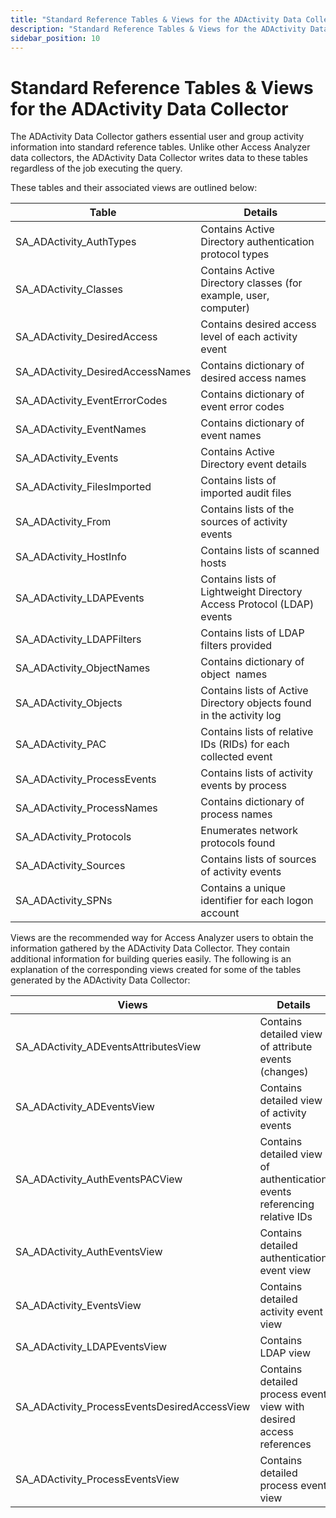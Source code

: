 ```yaml
---
title: "Standard Reference Tables & Views for the ADActivity Data Collector"
description: "Standard Reference Tables & Views for the ADActivity Data Collector"
sidebar_position: 10
---
```


# Standard Reference Tables & Views for the ADActivity Data Collector

The ADActivity Data Collector gathers essential user and group activity information into standard
reference tables. Unlike other Access Analyzer data collectors, the ADActivity Data Collector writes
data to these tables regardless of the job executing the query.

These tables and their associated views are outlined below:

| Table                            | Details                                                               |
| -------------------------------- | --------------------------------------------------------------------- |
| SA_ADActivity_AuthTypes          | Contains Active Directory authentication protocol types               |
| SA_ADActivity_Classes            | Contains Active Directory classes (for example, user, computer)       |
| SA_ADActivity_DesiredAccess      | Contains desired access level of each activity event                  |
| SA_ADActivity_DesiredAccessNames | Contains dictionary of desired access names                           |
| SA_ADActivity_EventErrorCodes    | Contains dictionary of event error codes                              |
| SA_ADActivity_EventNames         | Contains dictionary of event names                                    |
| SA_ADActivity_Events             | Contains Active Directory event details                               |
| SA_ADActivity_FilesImported      | Contains lists of imported audit files                                |
| SA_ADActivity_From               | Contains lists of the sources of activity events                      |
| SA_ADActivity_HostInfo           | Contains lists of scanned hosts                                       |
| SA_ADActivity_LDAPEvents         | Contains lists of Lightweight Directory Access Protocol (LDAP) events |
| SA_ADActivity_LDAPFilters        | Contains lists of LDAP filters provided                               |
| SA_ADActivity_ObjectNames        | Contains dictionary of object  names                                  |
| SA_ADActivity_Objects            | Contains lists of Active Directory objects found in the activity log  |
| SA_ADActivity_PAC                | Contains lists of relative IDs (RIDs) for each collected event        |
| SA_ADActivity_ProcessEvents      | Contains lists of activity events by process                          |
| SA_ADActivity_ProcessNames       | Contains dictionary of process names                                  |
| SA_ADActivity_Protocols          | Enumerates network protocols found                                    |
| SA_ADActivity_Sources            | Contains lists of sources of activity events                          |
| SA_ADActivity_SPNs               | Contains a unique identifier for each logon account                   |

Views are the recommended way for Access Analyzer users to obtain the information gathered by the
ADActivity Data Collector. They contain additional information for building queries easily. The
following is an explanation of the corresponding views created for some of the tables generated by
the ADActivity Data Collector:

| Views                                        | Details                                                                  |
| -------------------------------------------- | ------------------------------------------------------------------------ |
| SA_ADActivity_ADEventsAttributesView         | Contains detailed view of attribute events (changes)                     |
| SA_ADActivity_ADEventsView                   | Contains detailed view of activity events                                |
| SA_ADActivity_AuthEventsPACView              | Contains detailed view of authentication events referencing relative IDs |
| SA_ADActivity_AuthEventsView                 | Contains detailed authentication event view                              |
| SA_ADActivity_EventsView                     | Contains detailed activity event view                                    |
| SA_ADActivity_LDAPEventsView                 | Contains LDAP view                                                       |
| SA_ADActivity_ProcessEventsDesiredAccessView | Contains detailed process event view with desired access references      |
| SA_ADActivity_ProcessEventsView              | Contains detailed process event view                                     |
